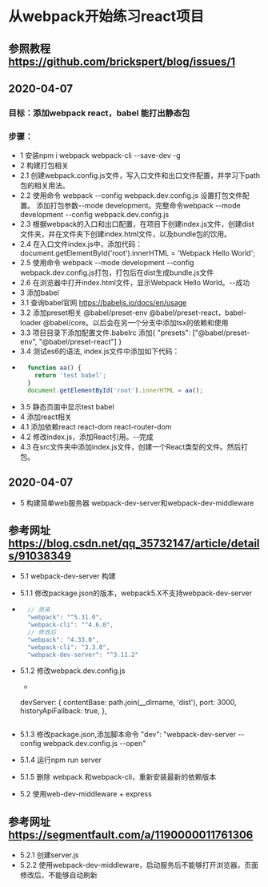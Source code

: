 # 从webpack开始练习react项目
## 参照教程 https://github.com/brickspert/blog/issues/1
## 2020-04-07
 ### 目标：添加webpack react，babel 能打出静态包
 ### 步骤：
* 1 安装npm i webpack webpack-cli --save-dev -g
* 2 构建打包相关
* 2.1 创建webpack.config.js文件，写入口文件和出口文件配置，并学习下path包的相关用法。
* 2.2 使用命令 webpack --config webpack.dev.config.js 设置打包文件配置。 添加打包参数--mode development。完整命令webpack --mode development --config webpack.dev.config.js
* 2.3 根据webpack的入口和出口配置，在项目下创建index.js文件，创建dist文件夹，并在文件夹下创建index.html文件，以及bundle包的饮用。
* 2.4 在入口文件index.js中，添加代码：document.getElementById('root').innerHTML = 'Webpack Hello World';
* 2.5 使用命令 webpack --mode development --config webpack.dev.config.js打包，打包后在dist生成bundle.js文件
* 2.6 在浏览器中打开index.html文件，显示Webpack Hello World。--成功
* 3 添加babel
* 3.1 查询babel官网 https://babeljs.io/docs/en/usage
* 3.2 添加preset相关 @babel/preset-env @babel/preset-react，babel-loader @babel/core。以后会在另一个分支中添加tsx的依赖和使用
* 3.3 项目目录下添加配置文件.babelrc 添加{ "presets": ["@babel/preset-env", "@babel/preset-react"] }
* 3.4 测试es6的语法, index.js文件中添加如下代码：
* ```javascript
    function aa() {
      return 'test babel';
    }
    document.getElementById('root').innerHTML = aa();
  ```
* 3.5 静态页面中显示test babel
* 4 添加react相关
* 4.1 添加依赖react react-dom react-router-dom
* 4.2 修改index.js，添加React引用。--完成
* 4.3 在src文件夹中添加index.js文件，创建一个React类型的文件。然后打包。
## 2020-04-07
* 5 构建简单web服务器 webpack-dev-server和webpack-dev-middleware
## 参考网址 https://blog.csdn.net/qq_35732147/article/details/91038349
* 5.1 webpack-dev-server 构建
* 5.1.1 修改package.json的版本，webpack5.X不支持webpack-dev-server
* ```javascript
    // 原来
    "webpack": "^5.31.0",
    "webpack-cli": "^4.6.0",
    // 修改后
    "webpack": "4.33.0",
    "webpack-cli": "3.3.0",
    "webpack-dev-server": "^3.11.2"
  ```
* 5.1.2 修改webpack.dev.config.js
  * ```javascript
  devServer: {
    contentBase: path.join(__dirname, 'dist'),
    port: 3000,
    historyApiFallback: true,
  },
  ```
* 5.1.3 修改package.json,添加脚本命令 "dev": "webpack-dev-server --config webpack.dev.config.js --open"
* 5.1.4 运行npm run server
* 5.1.5 删除 webpack 和webpack-cli，重新安装最新的依赖版本

* 5.2 使用web-dev-middleware + express
## 参考网址 https://segmentfault.com/a/1190000011761306
* 5.2.1 创建server.js
* 5.2.2 使用webpack-dev-middleware，启动服务后不能够打开浏览器，页面修改后，不能够自动刷新

